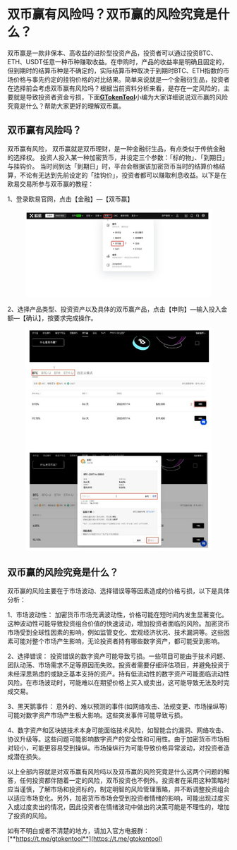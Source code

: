 # 双币赢有风险吗？双币赢的风险究竟是什么？

双币赢是一款非保本、高收益的进阶型投资产品，投资者可以通过投资BTC、ETH、USDT任意一种币种赚取收益。在申购时，产品的收益率是明确且固定的，但到期时的结算币种是不确定的，实际结算币种取决于到期时BTC、ETH指数的市场价格与事先约定的挂钩价格的对比结果。简单来说就是一个金融衍生品，投资者在选择前会考虑双币赢有风险吗？根据当前资料分析来看，是存在一定风险的，主要就是导致投资者资金亏损，下面[**GTokenTool**](https://docs.gtokentool.com)小编为大家详细说说双币赢的风险究竟是什么？帮助大家更好的理解双币赢。

## 双币赢有风险吗？

双币赢有风险， 双币赢就是双币理财，是一种金融衍生品，有点类似于传统金融的选择权。 投资人投入某一种加密货币，并设定三个参数：「标的物」、「到期日」与挂钩价。 当时间到达「到期日」时，平台会根据该加密货币当时的结算价格结算，不论有无达到先前设定的「挂钩价」，投资者都可以赚取利息收益。以下是在欧易交易所参与双币赢的教程：

1、登录欧易官网，点击【金融】—【双币赢】

<figure><img src="../.gitbook/assets/Screenshot (7).png" alt=""><figcaption></figcaption></figure>

2、选择产品类型、投资资产以及具体的双币赢产品，点击【申购】—输入投入金额—【确认】，按要求完成操作。

<figure><img src="../.gitbook/assets/Screenshot (8).png" alt=""><figcaption></figcaption></figure>

## 双币赢的风险究竟是什么？

双币赢的风险主要在于市场波动、选择错误等等因素造成的价格亏损，以下是具体分析：

1、市场波动性： 加密货币市场充满波动性，价格可能在短时间内发生显著变化。这种波动性可能导致投资组合价值的快速波动，增加投资者面临的风险。加密货币市场受到全球性因素的影响，例如监管变化、宏观经济状况、技术漏洞等。这些因素可能对整个市场产生影响，无论投资者持有哪些数字资产，都可能受到影响。

2、选择错误： 投资错误的数字资产可能导致亏损。一些项目可能由于技术问题、团队动荡、市场需求不足等原因而失败。投资者需要仔细评估项目，并避免投资于未经深思熟虑的或缺乏基本支持的资产。持有低流动性的数字资产可能面临流动性风险。在市场波动时，可能难以在期望价格上买入或卖出，这可能导致无法及时完成交易。

3、黑天鹅事件： 意外的、难以预测的事件(如网络攻击、法规变更、市场操纵等)可能对数字资产市场产生极大影响。这些突发事件可能导致亏损。

4、数字资产和区块链技术本身可能面临技术风险，如智能合约漏洞、网络攻击、协议升级等。这些问题可能影响数字资产的安全性和可用性。由于加密货币市场相对较小，可能更容易受到操纵。市场操纵行为可能导致价格异常波动，对投资者造成潜在损失。

以上全部内容就是对双币赢有风险吗以及双币赢的风险究竟是什么这两个问题的解答，任何投资都伴随着一定的风险，双币投资也不例外。投资者在采用这种策略时应当谨慎，了解市场和投资标的，制定明智的风险管理策略，并不断调整投资组合以适应市场变化。另外，加密货币市场会受到投资者情绪的影响，可能出现过度买入或过度卖出的情况，因此投资者在情绪波动中做出的决策可能是不理性的，增加了投资的风险。

如有不明白或者不清楚的地方，请加入官方电报群：[**https://t.me/gtokentool**](https://t.me/gtokentool)
